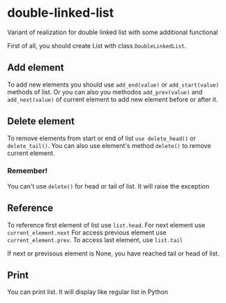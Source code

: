 # double-linked-list
Variant of realization for double linked list with some additional functional

First of all, you should create List with class `DoubleLinkedList`.

## Add element
To add new elements you should use `add_end(value)` or `add_start(value)` methods of list.
Or you can also you methodos `add_prev(value)` and `add_next(value)` of current element to add new element before or after it.

## Delete element
To remove elements from start or end of list `use delete_head()` or `delete_tail()`.
You can also use element's method `delete()` to remove current element.
### Remember! 
You can't use `delete()` for head or tail of list. It will raise the exception

## Reference
To reference first element of list use `list.head`. For next element use `current_element.next`
For access previous element use `current_element.prev`. To access last element, use `list.tail`

If next or previsous element is None, you have reached tail or head of list.

## Print
You can print list. It will display like regular list in Python
